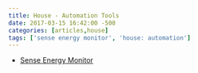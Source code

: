 ```yaml
---
title: House - Automation Tools
date: 2017-03-15 16:42:00 -500
categories: [articles,house]
tags: ['sense energy monitor', 'house: automation']
---
```


-   [Sense Energy Monitor](https://sense.com)

